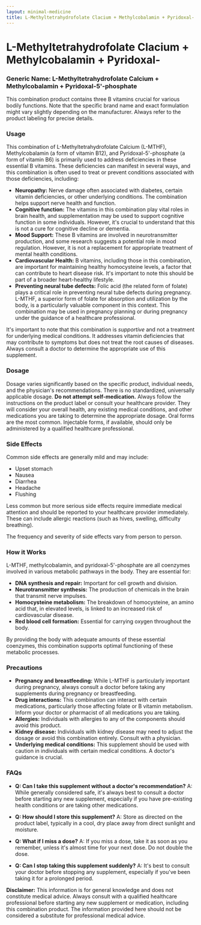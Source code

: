```yaml
---
layout: minimal-medicine
title: L-Methyltetrahydrofolate Clacium + Methylcobalamin + Pyridoxal-
---
```


# L-Methyltetrahydrofolate Clacium + Methylcobalamin + Pyridoxal-
### Generic Name: L-Methyltetrahydrofolate Calcium + Methylcobalamin + Pyridoxal-5'-phosphate

This combination product contains three B vitamins crucial for various bodily functions.  Note that the specific brand name and exact formulation might vary slightly depending on the manufacturer.  Always refer to the product labeling for precise details.

### Usage

This combination of L-Methyltetrahydrofolate Calcium (L-MTHF), Methylcobalamin (a form of vitamin B12), and Pyridoxal-5'-phosphate (a form of vitamin B6) is primarily used to address deficiencies in these essential B vitamins.  These deficiencies can manifest in several ways, and this combination is often used to treat or prevent conditions associated with those deficiencies, including:

* **Neuropathy:**  Nerve damage often associated with diabetes, certain vitamin deficiencies, or other underlying conditions. The combination helps support nerve health and function.
* **Cognitive function:** The vitamins in this combination play vital roles in brain health, and supplementation may be used to support cognitive function in some individuals.  However, it's crucial to understand that this is not a cure for cognitive decline or dementia.
* **Mood Support:**  These B vitamins are involved in neurotransmitter production, and some research suggests a potential role in mood regulation. However, it is not a replacement for appropriate treatment of mental health conditions.
* **Cardiovascular Health:**  B vitamins, including those in this combination, are important for maintaining healthy homocysteine levels, a factor that can contribute to heart disease risk.  It's important to note this should be part of a broader heart-healthy lifestyle.
* **Preventing neural tube defects:**  Folic acid (the related form of folate) plays a critical role in preventing neural tube defects during pregnancy. L-MTHF, a superior form of folate for absorption and utilization by the body, is a particularly valuable component in this context.  This combination may be used in pregnancy planning or during pregnancy under the guidance of a healthcare professional.

It's important to note that this combination is *supportive* and not a treatment for underlying medical conditions.  It addresses vitamin deficiencies that may contribute to symptoms but does not treat the root causes of diseases.  Always consult a doctor to determine the appropriate use of this supplement.


### Dosage

Dosage varies significantly based on the specific product, individual needs, and the physician's recommendations.  There is no standardized, universally applicable dosage.  **Do not attempt self-medication.**  Always follow the instructions on the product label or consult your healthcare provider.  They will consider your overall health, any existing medical conditions, and other medications you are taking to determine the appropriate dosage.  Oral forms are the most common.  Injectable forms, if available, should only be administered by a qualified healthcare professional.


### Side Effects

Common side effects are generally mild and may include:

* Upset stomach
* Nausea
* Diarrhea
* Headache
* Flushing

Less common but more serious side effects require immediate medical attention and should be reported to your healthcare provider immediately.  These can include allergic reactions (such as hives, swelling, difficulty breathing).

The frequency and severity of side effects vary from person to person.


### How it Works

L-MTHF, methylcobalamin, and pyridoxal-5'-phosphate are all coenzymes involved in various metabolic pathways in the body.  They are essential for:

* **DNA synthesis and repair:**  Important for cell growth and division.
* **Neurotransmitter synthesis:**  The production of chemicals in the brain that transmit nerve impulses.
* **Homocysteine metabolism:**  The breakdown of homocysteine, an amino acid that, in elevated levels, is linked to an increased risk of cardiovascular disease.
* **Red blood cell formation:**  Essential for carrying oxygen throughout the body.


By providing the body with adequate amounts of these essential coenzymes, this combination supports optimal functioning of these metabolic processes.


### Precautions

* **Pregnancy and breastfeeding:**  While L-MTHF is particularly important during pregnancy, always consult a doctor before taking any supplements during pregnancy or breastfeeding.
* **Drug interactions:** This combination can interact with certain medications, particularly those affecting folate or B vitamin metabolism. Inform your doctor or pharmacist of all medications you are taking.
* **Allergies:**  Individuals with allergies to any of the components should avoid this product.
* **Kidney disease:**  Individuals with kidney disease may need to adjust the dosage or avoid this combination entirely. Consult with a physician.
* **Underlying medical conditions:**  This supplement should be used with caution in individuals with certain medical conditions.  A doctor's guidance is crucial.


### FAQs

* **Q: Can I take this supplement without a doctor's recommendation?**  A: While generally considered safe, it's always best to consult a doctor before starting any new supplement, especially if you have pre-existing health conditions or are taking other medications.

* **Q: How should I store this supplement?** A: Store as directed on the product label, typically in a cool, dry place away from direct sunlight and moisture.

* **Q: What if I miss a dose?** A:  If you miss a dose, take it as soon as you remember, unless it's almost time for your next dose.  Do not double the dose.

* **Q: Can I stop taking this supplement suddenly?** A: It's best to consult your doctor before stopping any supplement, especially if you've been taking it for a prolonged period.


**Disclaimer:** This information is for general knowledge and does not constitute medical advice. Always consult with a qualified healthcare professional before starting any new supplement or medication, including this combination product.  The information provided here should not be considered a substitute for professional medical advice.
